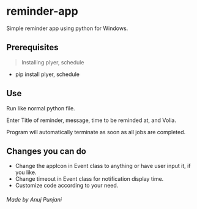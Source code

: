 # reminder-app
Simple reminder app using python for Windows.

## Prerequisites

> Installing plyer, schedule

- pip install plyer, schedule 

## Use

Run like normal python file.

Enter Title of reminder, message, time to be reminded at, and Volia.

Program will automatically terminate as soon as all jobs are completed.

## Changes you can do

- Change the appIcon in Event class to anything or have user input it, if you like.
- Change timeout in Event class for notification display time.
- Customize code according to your need.

###### _Made by Anuj Punjani_

